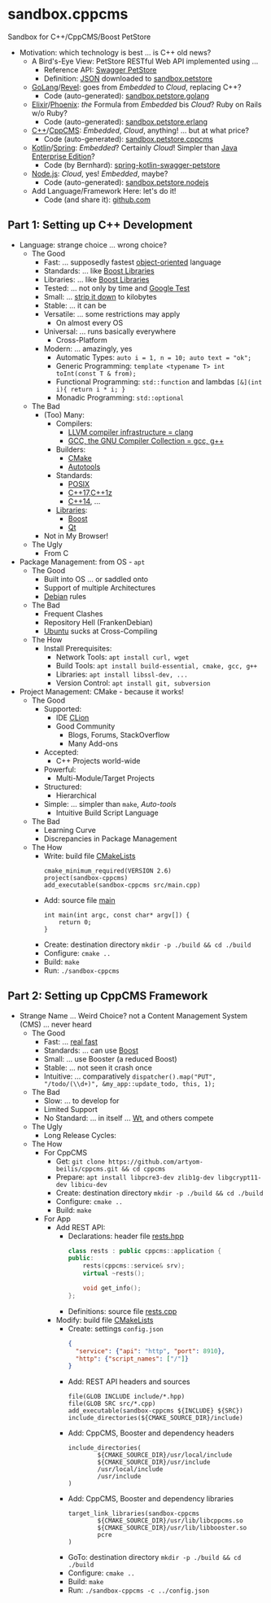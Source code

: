 # sandbox.cppcms

Sandbox for C++/CppCMS/Boost PetStore

- Motivation: which technology is best ... is C++ old news?
    - A Bird's-Eye View: PetStore RESTful Web API implemented using ...
        - Reference API: [Swagger PetStore](http://petstore.swagger.io/)
        - Definition: [JSON](https://editor.swagger.io/) downloaded to [sandbox.petstore](https://github.com/kjwenger/sandbox.petstore/README.md)
    - [GoLang](https://golang.org/)/[Revel](https://revel.github.io/): goes from _Embedded_ to _Cloud_, replacing C++?
        - Code (auto-generated): [sandbox.petstore.golang](https://github.com/kjwenger/sandbox.petstore.golang/README.md)
    - [Elixir](https://elixir-lang.org/)/[Phoenix](http://phoenixframework.org/): *the* Formula from _Embedded_ bis _Cloud_? Ruby on Rails w/o Ruby?
        - Code (auto-generated): [sandbox.petstore.erlang](https://github.com/kjwenger/sandbox.petstore.erlang/README.md)
    - [C++](http://www.stroustrup.com/4th.html)/[CppCMS](http://cppcms.com/wikipp/en/page/main): _Embedded_, _Cloud_, anything! ... but at what price?
        - Code (auto-generated): [sandbox.petstore.cppcms](https://github.com/kjwenger/sandbox.petstore.cppcms/README.md)
    - [Kotlin](https://kotlinlang.org/)/[Spring](https://spring.io/): _Embedded_? Certainly _Cloud_! Simpler than [Java Enterprise Edition](http://www.oracle.com/technetwork/java/javaee/overview/index.html)?
        - Code (by Bernhard): [spring-kotlin-swagger-petstore](https://github.com/hubuu/spring-kotlin-swagger-petstore)
    - [Node.js](https://nodejs.org/en/): _Cloud_, yes! _Embedded_, maybe?
        - Code (auto-generated): [sandbox.petstore.nodejs](https://github.com/kjwenger/sandbox.petstore.nodejs/README.md)
    - Add Language/Framework Here: let's do it!
        - Code (and share it): [github.com](https://github.com)

## Part 1: Setting up C++ Development

- Language: strange choice ... wrong choice?
    - The Good
        - Fast: ... supposedly fastest [object-oriented](https://en.wikipedia.org/wiki/Object-oriented_programming) language
        - Standards: ... like [Boost Libraries](http://www.boost.org/)
        - Libraries: ... like [Boost Libraries](http://www.boost.org/)
        - Tested: ... not only by time and [Google Test](https://github.com/google/googletest/blob/master/README.md10)
        - Small: ... [strip it down](http://ptspts.blogspot.de/2013/12/how-to-make-smaller-c-and-c-binaries.html) to kilobytes
        - Stable: ... it can be
        - Versatile: ... some restrictions may apply
            - On almost every OS
        - Universal: ... runs basically everywhere
            -  Cross-Platform
        - Modern: ... amazingly, yes
            - Automatic Types: `auto i = 1, n = 10; auto text = "ok";`
            - Generic Programming: `template <typename T> int toInt(const T & from);`
            - Functional Programming: `std::function` and lambdas `[&](int i){ return i * i; }`
            - Monadic Programming: `std::optional`
    - The Bad
        - (Too) Many:
            - Compilers:
                - [LLVM compiler infrastructure = clang](https://clang.llvm.org/)
                - [GCC, the GNU Compiler Collection = gcc, g++](https://gcc.gnu.org/)
            - Builders:
                - [CMake](https://cmake.org/)
                - [Autotools](https://www.gnu.org/software/automake/manual/automake.html)
            - Standards:
                - [POSIX](http://standards.ieee.org/develop/wg/POSIX.html)
                - [C++17,C++1z](https://en.wikipedia.org/wiki/C%2B%2B17)
                - [C++14](https://en.wikipedia.org/wiki/C%2B%2B14), ...
            - [Libraries](http://en.cppreference.com/w/cpp/links/libs):
                - [Boost](http://www.boost.org/)
                - [Qt](https://www.qt.io/)
        - Not in My Browser!
    - The Ugly
        - From C
- Package Management: from OS - `apt`
    - The Good
        - Built into OS ... or saddled onto
        - Support of multiple Architectures
        - [Debian](https://www.debian.org/) rules
    - The Bad
        - Frequent Clashes
        - Repository Hell (FrankenDebian)
        - [Ubuntu](https://www.ubuntu.com/) sucks at Cross-Compiling
    - The How
        - Install Prerequisites:
            - Network Tools: `apt install curl, wget`
            - Build Tools: `apt install build-essential, cmake, gcc, g++`
            - Libraries: `apt install libssl-dev, ...`
            - Version Control: `apt install git, subversion`
- Project Management: CMake - because it works!
    - The Good
        - Supported:
            - IDE [CLion](https://www.jetbrains.com/clion/specials/clion/clion.html?gclid=EAIaIQobChMI95v5srXc1QIVRjwbCh0FdwfBEAAYASAAEgJ-CPD_BwE&gclsrc=aw.ds.ds&dclid=CJ2pu7S13NUCFcelUQod1n4G_Q)
            - Good Community
                - Blogs, Forums, StackOverflow
                - Many Add-ons
        - Accepted:
            - C++ Projects world-wide
        - Powerful:
            - Multi-Module/Target Projects
        - Structured:
            - Hierarchical
        - Simple: ... simpler than `make`, _Auto-tools_
            - Intuitive Build Script Language
    - The Bad
        - Learning Curve
        - Discrepancies in Package Management
    - The How
        - Write: build file [CMakeLists](./CMakeLists.txt)
            ```
            cmake_minimum_required(VERSION 2.6)
            project(sandbox-cppcms)
            add_executable(sandbox-cppcms src/main.cpp)
            ```
        - Add: source file [main](./src/main.cpp)
            ```
            int main(int argc, const char* argv[]) {
                return 0;
            }
            ```
        - Create: destination directory `mkdir -p ./build && cd ./build`
        - Configure: `cmake ..`
        - Build: `make`
        - Run: `./sandbox-cppcms`

## Part 2: Setting up CppCMS Framework

- Strange Name ... Weird Choice? not a Content Management System (CMS) ... never heard
    - The Good
        - Fast: ... [real fast](http://cppcms.com/wikipp/en/page/benchmarks_all)
        - Standards: ... can use [Boost](http://www.boost.org/)
        - Small: ... use Booster (a reduced Boost)
        - Stable: ... not seen it crash once
        - Intuitive: ... comparatively `dispatcher().map("PUT", "/todo/(\\d+)", &my_app::update_todo, this, 1);`
    - The Bad
        - Slow: ... to develop for
        - Limited Support
        - No Standard: ... in itself ... [Wt](https://www.webtoolkit.eu/wt), and others compete
    - The Ugly
        - Long Release Cycles:
    - The How
        - For CppCMS
            - Get: `git clone https://github.com/artyom-beilis/cppcms.git && cd cppcms`
            - Prepare: `apt install libpcre3-dev zlib1g-dev libgcrypt11-dev libicu-dev`
            - Create: destination directory `mkdir -p ./build && cd ./build`
            - Configure: `cmake ..`
            - Build: `make`
        - For App
            - Add REST API:
                - Declarations: header file [rests.hpp](./include/rests.hpp)
                    ```cpp
                    class rests : public cppcms::application {
                    public:
                        rests(cppcms::service& srv);
                        virtual ~rests();
                    
                        void get_info();
                    };
    
                    ```
                - Definitions: source file  [rests.cpp](./include/rests.cpp)
            - Modify: build file [CMakeLists](./CMakeLists.txt)
                - Create: settings `config.json`
                    ```json
                    {
                      "service": {"api": "http", "port": 8910},
                      "http": {"script_names": ["/"]}
                    }
                    ```
                - Add: REST API headers and sources
                    ```
                    file(GLOB INCLUDE include/*.hpp)
                    file(GLOB SRC src/*.cpp)
                    add_executable(sandbox-cppcms ${INCLUDE} ${SRC})
                    include_directories(${CMAKE_SOURCE_DIR}/include)
                    ```
                - Add: CppCMS, Booster and dependency headers
                    ```
                    include_directories(
                            ${CMAKE_SOURCE_DIR}/usr/local/include
                            ${CMAKE_SOURCE_DIR}/usr/include
                            /usr/local/include
                            /usr/include
                    )
                    ```
                - Add: CppCMS, Booster and dependency libraries
                    ```
                    target_link_libraries(sandbox-cppcms
                            ${CMAKE_SOURCE_DIR}/usr/lib/libcppcms.so
                            ${CMAKE_SOURCE_DIR}/usr/lib/libbooster.so
                            pcre
                    )
                    ```
                - GoTo: destination directory `mkdir -p ./build && cd ./build`
                - Configure: `cmake ..`
                - Build: `make`
                - Run: `./sandbox-cppcms -c ../config.json`
